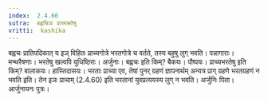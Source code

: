 ```yaml
---
index:  2.4.66
sutra:  बह्वचिञः प्राच्यभ्रतेषु
vritti:  kashika 
---
```


बह्वचः प्रातिपदिकात् य इञ् विहितः प्राच्यगोत्रे भरतगोत्रे च वर्तते, तस्य बहुषु लुग् भवति। पन्नागाराः। मन्थरैषणाः। भरतेषु खल्वपि युधिष्ठिराः। अर्जुनाः। बह्वचः इति किम्? बैकयः। पौष्पयः। प्राच्यभरतेषु इति किम्? बालाकयः। हास्तिदासयः। भरताः प्राच्या एव, तेषां पुनर् ग्रहणं ज्ञापनार्थम् अन्यत्र प्राग् ग्रहणे भरतग्रहणं न भवति इति। तेन इञः प्राचाम् (2.4.60) इति भरतानां युवप्रत्ययस्य लुग् न भवति। अर्जुनिः पिता। आर्जुनायनः पुत्रः।

